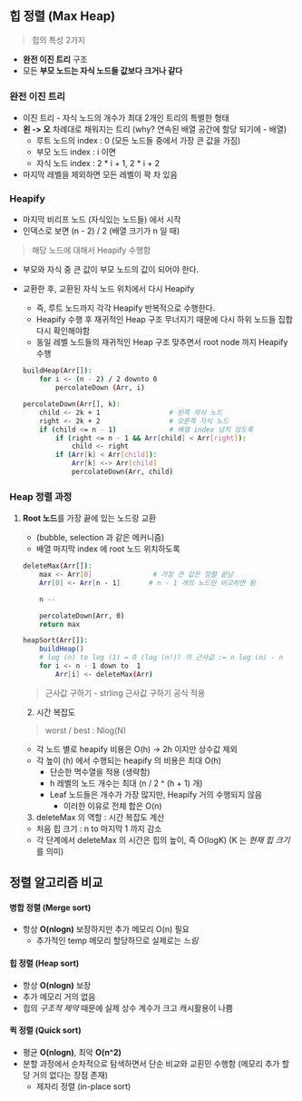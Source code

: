 ## 힙 정렬 (Max Heap)
> 힙의 특성 2가지
- **완전 이진 트리** 구조
- 모든 **부모 노드는 자식 노드들 값보다 크거나 같다**

### 완전 이진 트리 
- 이진 트리 - 자식 노드의 개수가 최대 2개인 트리의 특별한 형태
- **왼 -> 오** 차례대로 채워지는 트리 (why? 연속된 배열 공간에 할당 되기에 - 배열) 
    - 루트 노드의 index : 0 (모든 노드들 중에서 가장 큰 값을 가짐)
    - 부모 노드  index : i 이면
    - 자식 노드 index : 2 * i + 1, 2 * i + 2
- 마지막 레벨을 제외하면 모든 레벨이 꽉 차 있음

### Heapify 
- 마지막 비리프 노드 (자식있는 노드들) 에서 시작 
- 인덱스로 보면 (n - 2) / 2 (배열 크기가 n 일 때)
> 해당 노드에 대해서 Heapify 수행함
- 부모와 자식 중 큰 값이 부모 노드의 값이 되어야 한다.
- 교환한 후, 교환된 자식 노드 위치에서 다시 Heapify 
    - 즉, 루트 노드까지 각각 Heapify 반복적으로 수행한다. 
    - Heapify 수행 후 재귀적인 Heap 구조 무너지기 때문에 다시 하위 노드들 집합 다시 확인해야함
    - 동일 레벨 노드들의 재귀적인 Heap 구조 맞추면서 root node 까지 Heapify 수행

    ```bash
    buildHeap(Arr[]):
        for i <- (n - 2) / 2 downto 0
            percolateDown (Arr, i)
    ```

    ```bash
    percolateDown(Arr[], k):
        child <- 2k + 1                 # 왼쪽 자식 노드
        right <- 2k + 2                 # 오른쪽 자식 노드
        if (child <= n - 1)             # 배열 index 넘지 않도록
            if (right <= n - 1 && Arr[child] < Arr[right]):
                child <- right
            if (Arr[k] < Arr[child]):
                Arr[k] <-> Arr[child]
                percolateDown(Arr, child) 
    ```

### Heap 정렬 과정
1. **Root 노드**를 가장 끝에 있는 노드랑 교환 
    - (bubble, selection 과 같은 메커니즘) 
    - 배열 마지막 index 에 root 노드 위치하도록 

    ```bash
    deleteMax(Arr[]):
        max <- Arr[0]               # 가장 큰 값은 정렬 끝남
        Arr[0] <- Arr[n - 1]       # n - 1 개의 노드만 비교하면 됨

        n --

        percolateDown(Arr, 0)
        return max
    ```

    ```bash
    heapSort(Arr[]):
        buildHeap()
        # log (n) to log (1) = O (log (n!)) 의 근사값 := n log (n) - n
        for i <- n - 1 down to  1
            Arr[i] <- deleteMax(Arr)
    ```
    > 근사값 구하기 - strling 근사값 구하기 공식 적용

    2. 시간 복잡도
    > worst / best : Nlog(N)

    - 각 노드 별로 heapify 비용은 O(h) -> 2h 이지만 상수값 제외
    -   각 높이 (h) 에서 수행되는 heapify 의 비용은 최대 O(h) 
        - 단순한 멱수열을 적용 (생략함) 
        - h 레벨의 노드 개수는 최대 (n / 2 ^ (h + 1) 개)
        - Leaf 노드들은 개수가 가장 많지만, Heapify 거의 수행되지 않음
            - 이러한 이유로 전체 합은 O(n) 

    3. deleteMax 의 역할 : 시간 복잡도 계산
    -   처음 힙 크기 : n  to  마지막 1 까지 감소
    - 각 단계에서 deleteMax 의 시간은 힙의 높이, 즉 O(logK) (K 는 *현재 힙 크기*를 의미)
    

## 정렬 알고리즘 비교
#### 병합 정렬 (Merge sort) 
-  항상 **O(nlogn)** 보장하지만 추가 메모리 O(n) 필요
    -  추가적인 temp 메모리 할당하므로 실제로는 *느림*
#### 힙 정렬 (Heap sort)
-  항상 **O(nlogn)** 보장
-  추가 메모리 거의 없음
-  힙의 *구조적 제약* 때문에 실제 상수 계수가 크고 캐시활용이 나쁨
#### 퀵 정렬 (Quick sort)
-  평균 **O(nlogn)**, 최악 **O(n^2)**
-  분할 과정에서 순차적으로 탐색하면서 단순  비교와 교횐민 수행함 (메모리 추가 할당 거의 없다는 장점 존재)
    -  제자리 정렬 (in-place sort)